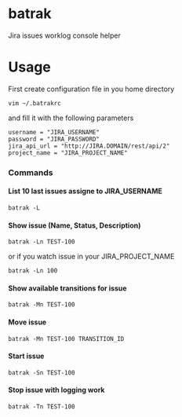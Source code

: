 # batrak
Jira issues worklog console helper

# Usage

First create configuration file in you home directory

```
vim ~/.batrakrc
```

and fill it with the following parameters

```
username = "JIRA_USERNAME"
password = "JIRA_PASSWORD"
jira_api_url = "http://JIRA.DOMAIN/rest/api/2"
project_name = "JIRA_PROJECT_NAME"
```

### Commands

#### List 10 last issues assigne to JIRA_USERNAME

```
batrak -L
```

#### Show issue (Name, Status, Description)


```
batrak -Ln TEST-100
```

or if you watch issue in your JIRA_PROJECT_NAME

```
batrak -Ln 100
```

#### Show available transitions for issue 

```
batrak -Mn TEST-100
```

#### Move issue 

```
batrak -Mn TEST-100 TRANSITION_ID
``` 

#### Start issue 

```
batrak -Sn TEST-100
``` 


#### Stop issue with logging work

```
batrak -Tn TEST-100
``` 


